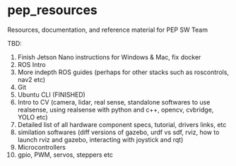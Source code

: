 # pep_resources
Resources, documentation, and reference material for PEP SW Team 


TBD:
1) Finish Jetson Nano instructions for Windows & Mac, fix docker
2) ROS Intro
3) More indepth ROS guides (perhaps for other stacks such as roscontrols, nav2 etc)
4) Git
5) Ubuntu CLI (FINISHED)
6) Intro to CV (camera, lidar, real sense, standalone softwares to use realsense, using realsense with python and c++, opencv, cvbridge, YOLO etc)
7) Detailed list of all hardware component specs, tutorial, drivers links, etc
8) similation softwares (diff versions of gazebo, urdf vs sdf, rviz, how to launch rviz and gazebo, interacting with joystick and rqt)
9) Microcontrollers
10) gpio, PWM, servos, steppers etc
